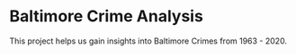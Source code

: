 # Baltimore Crime Analysis
This project helps us gain insights into Baltimore Crimes from 1963 - 2020.
